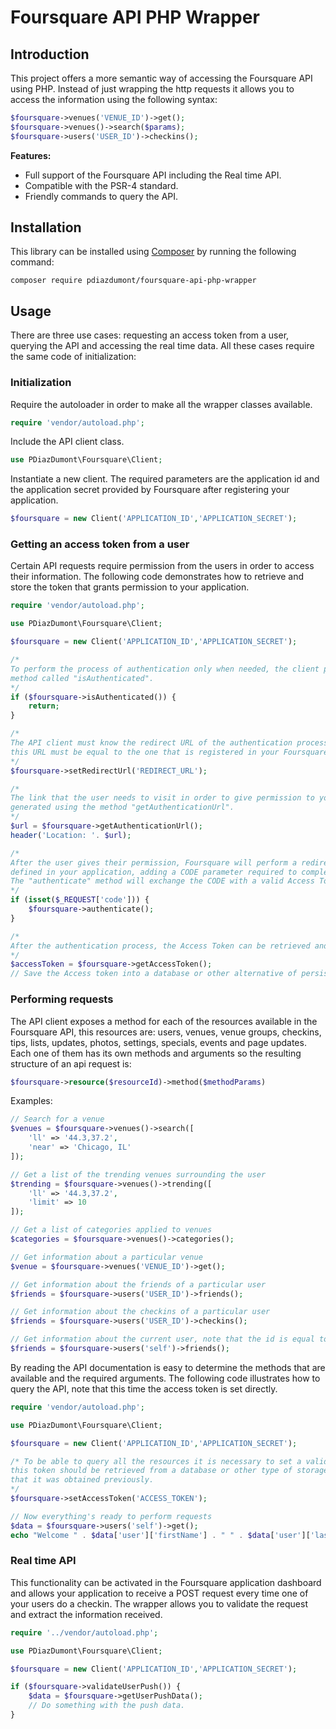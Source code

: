 # Foursquare API PHP Wrapper

## Introduction
This project offers a more semantic way of accessing the Foursquare API using PHP. Instead of just wrapping the http requests it allows you to access the information using the following syntax:
```php
$foursquare->venues('VENUE_ID')->get();
$foursquare->venues()->search($params);
$foursquare->users('USER_ID')->checkins();
```

**Features:**
* Full support of the Foursquare API including the Real time API.
* Compatible with the PSR-4 standard.
* Friendly commands to query the API.

## Installation
This library can be installed using [Composer](http://getcomposer.org/) by running the following command:
```
composer require pdiazdumont/foursquare-api-php-wrapper
```

## Usage
There are three use cases: requesting an access token from a user, querying the API and accessing the real time data. All these cases require the same code of initialization:

### Initialization
Require the autoloader in order to make all the wrapper classes available.
```php
require 'vendor/autoload.php';
```

Include the API client class.
```php
use PDiazDumont\Foursquare\Client;
```

Instantiate a new client. The required parameters are the application id and the application secret provided by Foursquare after registering your application.
```php
$foursquare = new Client('APPLICATION_ID','APPLICATION_SECRET');
```

### Getting an access token from a user
Certain API requests require permission from the users in order to access their information. The following code demonstrates how to retrieve and store the token that grants permission to your application.

```php
require 'vendor/autoload.php';

use PDiazDumont\Foursquare\Client;

$foursquare = new Client('APPLICATION_ID','APPLICATION_SECRET');

/*
To perform the process of authentication only when needed, the client provides a helper
method called "isAuthenticated".
*/
if ($foursquare->isAuthenticated()) {
    return;
}

/*
The API client must know the redirect URL of the authentication process,
this URL must be equal to the one that is registered in your Foursquare application.
*/
$foursquare->setRedirectUrl('REDIRECT_URL');

/*
The link that the user needs to visit in order to give permission to your application is
generated using the method "getAuthenticationUrl".
*/
$url = $foursquare->getAuthenticationUrl();
header('Location: '. $url);

/*
After the user gives their permission, Foursquare will perform a redirect to the valid Redirect URL
defined in your application, adding a CODE parameter required to complete the process.
The "authenticate" method will exchange the CODE with a valid Access Token, setting it into the client.
*/
if (isset($_REQUEST['code'])) {
    $foursquare->authenticate();
}

/*
After the authentication process, the Access Token can be retrieved and saved for later use.
*/
$accessToken = $foursquare->getAccessToken();
// Save the Access token into a database or other alternative of persistent storage.
```

### Performing requests
The API client exposes a method for each of the resources available in the Foursquare API, this resources are: users, venues, venue groups, checkins, tips, lists, updates, photos, settings, specials, events and page updates. Each one of them has its own methods and arguments so the resulting structure of an api request is:
```php
$foursquare->resource($resourceId)->method($methodParams)
```

Examples:
```php
// Search for a venue
$venues = $foursquare->venues()->search([
    'll' => '44.3,37.2',
    'near' => 'Chicago, IL'
]);

// Get a list of the trending venues surrounding the user
$trending = $foursquare->venues()->trending([
    'll' => '44.3,37.2',
    'limit' => 10
]);

// Get a list of categories applied to venues
$categories = $foursquare->venues()->categories();

// Get information about a particular venue
$venue = $foursquare->venues('VENUE_ID')->get();

// Get information about the friends of a particular user
$friends = $foursquare->users('USER_ID')->friends();

// Get information about the checkins of a particular user
$friends = $foursquare->users('USER_ID')->checkins();

// Get information about the current user, note that the id is equal to "self"
$friends = $foursquare->users('self')->friends();
```

By reading the API documentation is easy to determine the methods that are available and the required arguments.
The following code illustrates how to query the API, note that this time the access token is set directly.

```php
require 'vendor/autoload.php';

use PDiazDumont\Foursquare\Client;

$foursquare = new Client('APPLICATION_ID','APPLICATION_SECRET');

/* To be able to query all the resources it is necessary to set a valid access token,
this token should be retrieved from a database or other type of storage, considering
that it was obtained previously.
*/
$foursquare->setAccessToken('ACCESS_TOKEN');

// Now everything's ready to perform requests
$data = $foursquare->users('self')->get();
echo "Welcome " . $data['user']['firstName'] . " " . $data['user']['lastName'];
```

### Real time API
This functionality can be activated in the Foursquare application dashboard and allows your application to receive a POST request every time one of your users do a checkin. The wrapper allows you to validate the request and extract the information received.
```php
require '../vendor/autoload.php';

use PDiazDumont\Foursquare\Client;

$foursquare = new Client('APPLICATION_ID','APPLICATION_SECRET');

if ($foursquare->validateUserPush()) {
    $data = $foursquare->getUserPushData();
    // Do something with the push data.
}
```